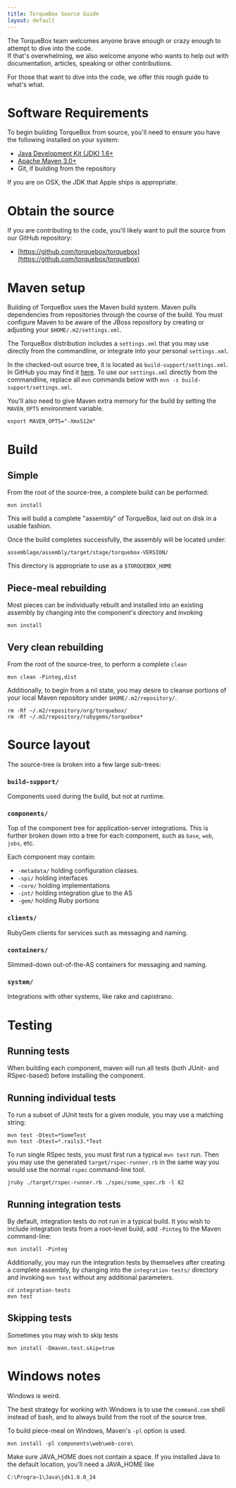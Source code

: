 ```yaml
---
title: TorqueBox Source Guide
layout: default
---
```


[jdk]: http://www.oracle.com/technetwork/java/javase/downloads/index.html
[maven]: http://maven.apache.org/

The TorqueBox team welcomes anyone brave enough or crazy enough to attempt to dive into the code.  
If that's overwhelming, we also welcome anyone who wants to help out with documentation, articles, 
speaking or other contributions.

For those that want to dive into the code, we offer this rough guide to what's what.

# Software Requirements

To begin building TorqueBox from source, you'll need to ensure you have the following
installed on your system:

* [Java Development Kit (JDK) 1.6+][jdk]
* [Apache Maven 3.0+][maven]
* Git, if building from the repository

If you are on OSX, the JDK that Apple ships is appropriate.

# Obtain the source

If you are contributing to the code, you'll likely want to pull the source from our
GitHub repository:

* [https://github.com/torquebox/torquebox](https://github.com/torquebox/torquebox)

# Maven setup

Building of TorqueBox uses the Maven build system.  Maven pulls dependencies from
repositories through the course of the build.  You must configure Maven to be aware
of the JBoss repository by creating or adjusting your `$HOME/.m2/settings.xml`.

The TorqueBox distribution includes a `settings.xml` that you may use directly
from the commandline, or integrate into your personal `settings.xml`.

In the checked-out source tree, it is located as
`build-support/settings.xml`.  In GitHub you may find it
[here](https://github.com/torquebox/torquebox/blob/master/build-support/settings.xml). To
use our `settings.xml` directly from the commandline, replace all
`mvn` commands below with `mvn -s build-support/settings.xml`.

You'll also need to give Maven extra memory for the build by setting
the `MAVEN_OPTS` environment variable.

    export MAVEN_OPTS="-Xmx512m"

# Build

## Simple

From the root of the source-tree, a complete build can be performed:

    mvn install

This will build a complete "assembly" of TorqueBox, laid out on disk
in a usable fashion.

Once the build completes successfully, the assembly will be located
under:

    assemblage/assembly/target/stage/torquebox-VERSION/

This directory is appropriate to use as a `$TORQUEBOX_HOME`

## Piece-meal rebuilding

Most pieces can be individually rebuilt and installed into an existing
assembly by changing into the component's directory and invoking

    mvn install

## Very clean rebuilding

From the root of the source-tree, to perform a complete `clean`

    mvn clean -Pinteg,dist

Additionally, to begin from a nil state, you may desire to cleanse
portions of your local Maven repository under `$HOME/.m2/repository/`.

    rm -Rf ~/.m2/repository/org/torquebox/
    rm -Rf ~/.m2/repository/rubygems/torquebox*

# Source layout

The source-tree is broken into a few large sub-trees:

### `build-support/`

Components used during the build, but not at runtime.

### `components/`

Top of the component tree for application-server integrations.
This is further broken down into a tree for each component,
such as `base`, `web`, `jobs`, etc.

Each component may contain:

* `-metadata/` holding configuration classes.
* `-spi/` holding interfaces
* `-core/` holding implementations
* `-int/` holding integration glue to the AS
* `-gem/` holding Ruby portions

### `clients/`

RubyGem clients for services such as messaging and naming.

### `containers/`

Slimmed-down out-of-the-AS containers for messaging and naming.

### `system/`

Integrations with other systems, like rake and capistrano.

# Testing

## Running tests

When building each component, maven will run all tests (both JUnit- and RSpec-based)
before installing the component.

## Running individual tests

To run a subset of JUnit tests for a given module, you may use a matching string:

    mvn test -Dtest=*SomeTest
    mvn test -Dtest=*.rails3.*Test

To run single RSpec tests, you must first run a typical `mvn test` run.  Then
you may use the generated `target/rspec-runner.rb` in the same way you would use
the normal `rspec` command-line tool.

    jruby ./target/rspec-runner.rb ./spec/some_spec.rb -l 82

## Running integration tests

By default, integration tests do not run in a typical build.  It you wish to 
include integration tests from a root-level build, add `-Pinteg` to the Maven
command-line:

    mvn install -Pinteg

Additionally, you may run the integration tests by themselves after creating
a complete assembly, by changing into the `integration-tests/` directory
and invoking `mvn test` without any additional parameters.

    cd integration-tests
    mvn test

## Skipping tests

Sometimes you may wish to skip tests

    mvn install -Dmaven.test.skip=true

# Windows notes

Windows is weird.

The best strategy for working with Windows is to use the `command.com` shell
instead of bash, and to always build from the root of the source tree.

To build piece-meal on Windows, Maven's `-pl` option is used.

    mvn install -pl components\web\web-core\

Make sure JAVA_HOME does not contain a space. If you installed Java to
the default location, you'll need a JAVA_HOME like

    C:\Progra~1\Java\jdk1.6.0_24

